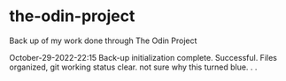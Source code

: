 # the-odin-project
Back up of my work done through The Odin Project

October-29-2022-22:15		Back-up initialization complete. Successful. Files organized, git 
				working status clear. not sure why this turned blue. . . 
